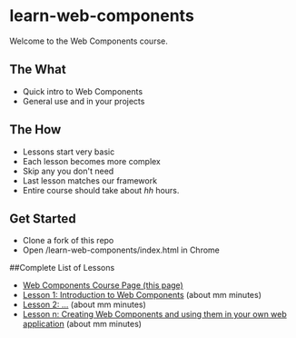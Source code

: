 # learn-web-components

Welcome to the Web Components course.

## The What
* Quick intro to Web Components
* General use and in your projects

## The How
* Lessons start very basic
* Each lesson becomes more complex
* Skip any you don't need
* Last lesson matches our framework
* Entire course should take about *hh* hours.

## Get Started
* Clone a fork of this repo
* Open /learn-web-components/index.html in Chrome


##Complete List of Lessons
* [Web Components Course Page (this page)](https://github.com/live-and-learn/learn-web-components "Course Page")
* [Lesson 1: Introduction to Web Components](https://rawgit.com/live-and-learn/learn-web-components/master/index.html?whichLesson=lesson-1 "Lesson 1 about Web Components and an introduction to native Web Components.") (about mm minutes)
* [Lesson 2: ...](https://rawgit.com/live-and-learn/learn-web-components/master/index.html?whichLesson=lesson-2 "Lesson 2 about ...") (about mm minutes)
* [Lesson n: Creating Web Components and using them in your own web application](https://rawgit.com/live-and-learn/learn-web-components/master/index.html?whichLesson=lesson-n "Lesson n about creating Web Components.") (about mm minutes)
